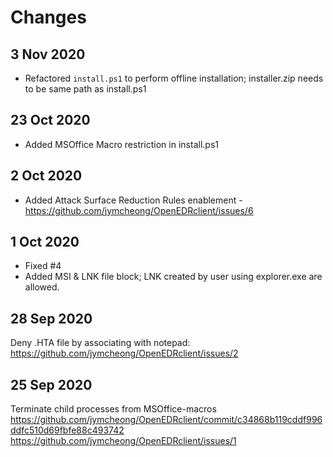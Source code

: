 # Changes

## 3 Nov 2020
* Refactored `install.ps1` to perform offline installation; installer.zip needs to be same path as install.ps1

## 23 Oct 2020
* Added MSOffice Macro restriction in install.ps1

## 2 Oct 2020
* Added Attack Surface Reduction Rules enablement - https://github.com/jymcheong/OpenEDRclient/issues/6

## 1 Oct 2020
* Fixed #4
* Added MSI & LNK file block; LNK created by user using explorer.exe are allowed. 

## 28 Sep 2020
Deny .HTA file by associating with notepad: https://github.com/jymcheong/OpenEDRclient/issues/2

## 25 Sep 2020
Terminate child processes from MSOffice-macros https://github.com/jymcheong/OpenEDRclient/commit/c34868b119cddf996ddfc510d69fbfe88c493742 https://github.com/jymcheong/OpenEDRclient/issues/1
